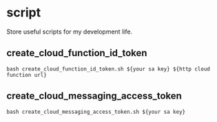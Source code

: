 # script
Store useful scripts for my development life.

## create_cloud_function_id_token
```
bash create_cloud_function_id_token.sh ${your sa key} ${http cloud function url}
```
## create_cloud_messaging_access_token
```
bash create_cloud_messaging_access_token.sh ${your sa key}
```
